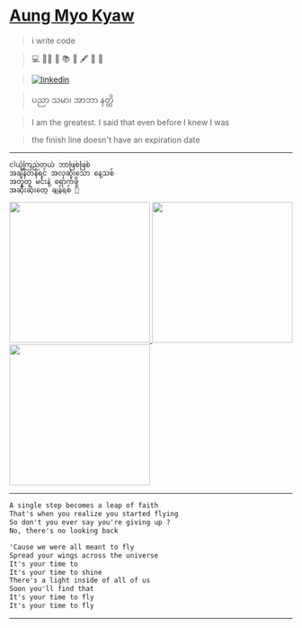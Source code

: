 # [Aung Myo Kyaw](https://www.aungmyokyaw.com)

> i write code

> 💻 🧘‍♂️ 📝 📚 📖 🖋️ 🎸 🌼

> [![linkedin](https://img.shields.io/badge/LinkedIn-0077B5?style=for-the-badge&logo=linkedin&logoColor=white)](https://www.linkedin.com/in/aungmyokyaw/)

> ပညာ သမာ၊ အာဘာ နတ္ထိ

> I am the greatest. I said that even before I knew I was

> the finish line doesn't have an expiration date

---

```txt
ငါယုံကြည်တယ် ဘာဖြစ်ဖြစ်
အချိန်တန်ရင် အလှဆုံးသော နေ့သစ်
အတူတူ မင်းနဲ့ ရောက်ဖို့ 
အဆိုးဆုံးတွေ ချန်ရစ် 🎵
```

<div>
  <a href="https://song.link/s/1DByL1eGASMTVUF4gDmu69" target="_blank">
    <img src="https://song.link/_next/image?url=https%3A%2F%2Fi.scdn.co%2Fimage%2Fab67616d0000b2731fc19139031cb56d9dac330f&w=3840&q=75" height="250" >
  </a>
  <a href="https://song.link/s/3xqQJ5uCUtMTg3RJJKVfOx" target="_blank">
    <img src="https://song.link/_next/image?url=https%3A%2F%2Fi.scdn.co%2Fimage%2Fab67616d0000b27341647e802dee6c8dbbd750bd&w=3840&q=75" height="250" >
  </a>
  <a href="https://song.link/s/7H0FsG1nPZbPBZ2DLWZCSk" target="_blank">
    <img src="https://song.link/_next/image?url=https%3A%2F%2Fi.scdn.co%2Fimage%2Fab67616d0000b27308b2458b4cf6ada68a09c262&w=3840&q=75" height="250" >
  </a>
</div>

---

```txt
A single step becomes a leap of faith
That's when you realize you started flying
So don't you ever say you're giving up ?
No, there's no looking back

'Cause we were all meant to fly
Spread your wings across the universe
It's your time to
It's your time to shine
There's a light inside of all of us
Soon you'll find that
It's your time to fly
It's your time to fly
```

---
